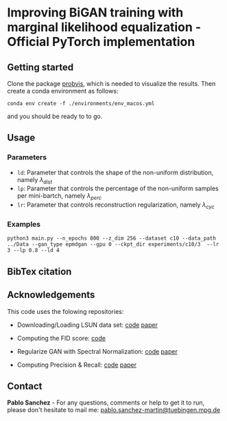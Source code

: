 # Improving BiGAN training with marginal likelihood equalization - Official PyTorch implementation

## Getting started

Clone the package [probvis](https://github.com/psanch21/prob-visualize), which is needed to visualize the results. Then create a conda environment as follows:
```
conda env create -f ./environments/env_macos.yml
```

and you should be ready to to go.

## Usage
### Parameters
- ````ld````: Parameter that controls the shape of the non-uniform distribution, namely $\lambda_{dist}$
- ````lp````: Parameter that controls the percentage of the non-uniform samples per mini-bartch, namely $\lambda_{perc}$
- ````lr````: Parameter that controls reconstruction regularization, namely $\lambda_{cyc}$

### Examples
```
python3 main.py --n_epochs 800 --z_dim 256 --dataset c10 --data_path ../Data --gan_type epmdgan --gpu 0 --ckpt_dir experiments/c10/3  --lr 3 --lp 0.8 --ld 4
```

## BibTex citation

## Acknowledgements

This code uses the folowing repositories:

- Downloading/Loading LSUN data set: [code](https://github.com/fyu/lsun_toolkit/) [paper](https://arxiv.org/pdf/1506.03365.pdf)

- Computing the FID score: [code](https://github.com/mseitzer/pytorch-fid) 

- Regularize GAN with Spectral Normalization: [code](https://github.com/christiancosgrove/pytorch-spectral-normalization-gan) [paper](https://openreview.net/forum?id=B1QRgziT-)

- Computing Precision & Recall: [code](https://github.com/kynkaat/improved-precision-and-recall-metric) [paper](https://arxiv.org/abs/1904.06991)
## Contact

**Pablo Sanchez** - For any questions, comments or help to get it to run, please don't hesitate to mail me: <pablo.sanchez-martin@tuebingen.mpg.de>

